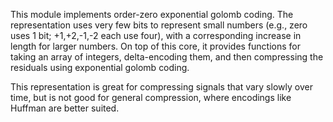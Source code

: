 This module implements order-zero exponential golomb coding.  The representation uses very few bits to represent small numbers (e.g., zero uses 1 bit;  +1,+2,-1,-2 each use four), with a corresponding increase in length for larger numbers.  On top of this core, it provides functions for taking an array of integers, delta-encoding them, and then compressing the residuals using exponential golomb coding.

This representation is great for compressing signals that vary slowly over time, but is not good for general compression, where encodings like Huffman are better suited.